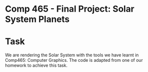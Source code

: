 # Comp 465 - Final Project: Solar System Planets

# Task
We are rendering the Solar System with the tools we have learnt in Comp465: Computer Graphics. The code is adapted from one of our homework to achieve this task.
